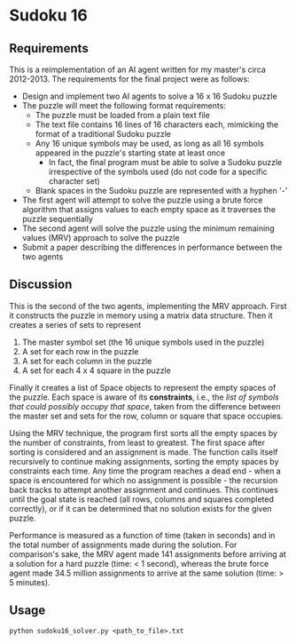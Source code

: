 # Sudoku 16

## Requirements
This is a reimplementation of an AI agent written for my master's circa 2012-2013. The requirements for the final project were as follows:

- Design and implement two AI agents to solve a 16 x 16 Sudoku puzzle
- The puzzle will meet the following format requirements:
    - The puzzle must be loaded from a plain text file
    - The text file contains 16 lines of 16 characters each, mimicking the format of a traditional Sudoku puzzle
    - Any 16 unique symbols may be used, as long as all 16 symbols appeared in the puzzle's starting state at least once
        - In fact, the final program must be able to solve a Sudoku puzzle irrespective of the symbols used (do not code for a specific character set)
    - Blank spaces in the Sudoku puzzle are represented with a hyphen '-'
- The first agent will attempt to solve the puzzle using a brute force algorithm that assigns values to each empty space as it traverses the puzzle sequentially
- The second agent will solve the puzzle using the minimum remaining values (MRV) approach to solve the puzzle
- Submit a paper describing the differences in performance between the two agents

## Discussion
This is the second of the two agents, implementing the MRV approach. First it constructs the puzzle in memory using a matrix data structure. Then it creates a series of sets to represent

1. The master symbol set (the 16 unique symbols used in the puzzle)
2. A set for each row in the puzzle
3. A set for each column in the puzzle
4. A set for each 4 x 4 square in the puzzle

Finally it creates a list of Space objects to represent the empty spaces of the puzzle. Each space is aware of its **constraints**, i.e., the *list of symbols that could possibly occupy that space*, taken from the difference between the master set and sets for the row, column or square that space occupies.

Using the MRV technique, the program first sorts all the empty spaces by the number of constraints, from least to greatest. The first space after sorting is considered and an assignment is made. The function calls itself recursively to continue making assignments, sorting the empty spaces by constraints each time. Any time the program reaches a dead end - when a space is encountered for which no assignment is possible - the recursion back tracks to attempt another assignment and continues. This continues until the goal state is reached (all rows, columns and squares completed correctly), or if it can be determined that no solution exists for the given puzzle.

Performance is measured as a function of time (taken in seconds) and in the total number of assignments made during the solution. For comparison's sake, the MRV agent made 141 assignments before arriving at a solution for a hard puzzle (time: < 1 second), whereas the brute force agent made 34.5 million assignments to arrive at the same solution (time: > 5 minutes).

## Usage
`python sudoku16_solver.py <path_to_file>.txt`